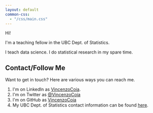 ```yaml
---
layout: default
common-css:
  - "/css/main.css"
---
```


Hi!

I'm a teaching fellow in the UBC Dept. of Statistics.

I teach data science. I do statistical research in my spare time.

## Contact/Follow Me

Want to get in touch? Here are various ways you can reach me.

1. I'm on LinkedIn as [VincenzoCoia](https://www.linkedin.com/in/vincenzocoia/).
2. I'm on Twitter as [\@VincenzoCoia](https://twitter.com/VincenzoCoia)
3. I'm on GitHub as [VincenzoCoia](https://github.com/vincenzocoia)
4. My UBC Dept. of Statistics contact information can be found [here](https://www.stat.ubc.ca/users/vincenzo-coia).
